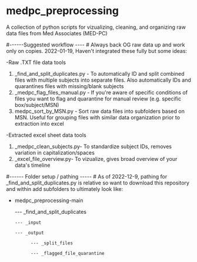 # medpc_preprocessing
A collection of python scripts for vizualizing, cleaning, and organizing raw data files from Med Associates (MED-PC)


#------Suggested workflow ---- #
Always back OG raw data up and work only on copies.
2022-01-19, Haven't integrated these fully but some ideas:

-Raw .TXT file data tools

1) _find_and_split_duplicates.py - To automatically ID and split combined files with multiple subjects into separate files. Also automatically IDs and quarantines files with missing/blank subjects
2) _medpc_flag_files_manual.py - If you're aware of specific conditions of files you want to flag and quarantine for manual review (e.g. specific box/subject/MSN) 
3) medpc_sort_by_MSN.py - Sort raw data files into subfolders based on MSN. Useful for grouping files with similar data organization prior to extraction into excel 

-Extracted excel sheet data tools

1) _medpc_clean_subjects.py- To standardize subject IDs, removes variation in capitalization/spaces 
2) _excel_file_overview.py- To vizualize, gives broad overview of your data's timeline

#------ Folder setup / pathing ----- #
As of 2022-12-9, pathing for _find_and_split_duplicates.py is relative so want to download this repository and within add subfolders to ultimately look like:

- medpc_preprocessing-main

  --- _find_and_split_duplicates
  
      --- _input
      
      --- _output
      
            --- _split_files
            
            --- _flagged_file_quarantine
